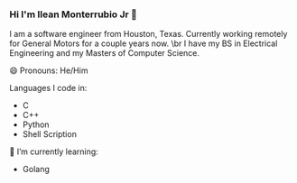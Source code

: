 <link rel="stylesheet" href="https://cdn.jsdelivr.net/gh/devicons/devicon@v2.14.0/devicon.min.css">

### Hi I'm Ilean Monterrubio Jr 👋

I am a software engineer from Houston, Texas. Currently working remotely for General Motors for a couple years now. \br
I have my BS in Electrical Engineering and my Masters of Computer Science. 

😄 Pronouns: He/Him

<i class="devicon-c-plain colored"></i>

Languages I code in:
- C
- C++
- Python
- Shell Scription

🌱 I’m currently learning:
- Golang


